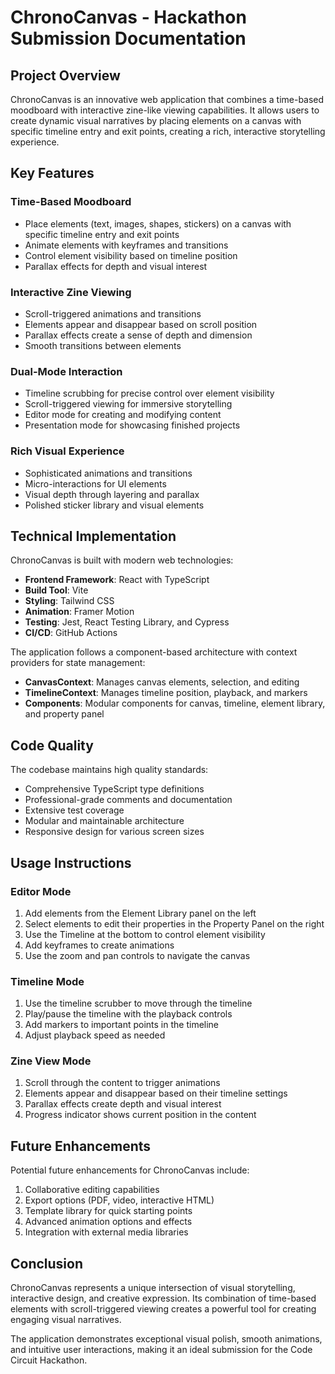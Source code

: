 # ChronoCanvas - Hackathon Submission Documentation

## Project Overview

ChronoCanvas is an innovative web application that combines a time-based moodboard with interactive zine-like viewing capabilities. It allows users to create dynamic visual narratives by placing elements on a canvas with specific timeline entry and exit points, creating a rich, interactive storytelling experience.

## Key Features

### Time-Based Moodboard
- Place elements (text, images, shapes, stickers) on a canvas with specific timeline entry and exit points
- Animate elements with keyframes and transitions
- Control element visibility based on timeline position
- Parallax effects for depth and visual interest

### Interactive Zine Viewing
- Scroll-triggered animations and transitions
- Elements appear and disappear based on scroll position
- Parallax effects create a sense of depth and dimension
- Smooth transitions between elements

### Dual-Mode Interaction
- Timeline scrubbing for precise control over element visibility
- Scroll-triggered viewing for immersive storytelling
- Editor mode for creating and modifying content
- Presentation mode for showcasing finished projects

### Rich Visual Experience
- Sophisticated animations and transitions
- Micro-interactions for UI elements
- Visual depth through layering and parallax
- Polished sticker library and visual elements

## Technical Implementation

ChronoCanvas is built with modern web technologies:

- **Frontend Framework**: React with TypeScript
- **Build Tool**: Vite
- **Styling**: Tailwind CSS
- **Animation**: Framer Motion
- **Testing**: Jest, React Testing Library, and Cypress
- **CI/CD**: GitHub Actions

The application follows a component-based architecture with context providers for state management:

- **CanvasContext**: Manages canvas elements, selection, and editing
- **TimelineContext**: Manages timeline position, playback, and markers
- **Components**: Modular components for canvas, timeline, element library, and property panel

## Code Quality

The codebase maintains high quality standards:

- Comprehensive TypeScript type definitions
- Professional-grade comments and documentation
- Extensive test coverage
- Modular and maintainable architecture
- Responsive design for various screen sizes

## Usage Instructions

### Editor Mode
1. Add elements from the Element Library panel on the left
2. Select elements to edit their properties in the Property Panel on the right
3. Use the Timeline at the bottom to control element visibility
4. Add keyframes to create animations
5. Use the zoom and pan controls to navigate the canvas

### Timeline Mode
1. Use the timeline scrubber to move through the timeline
2. Play/pause the timeline with the playback controls
3. Add markers to important points in the timeline
4. Adjust playback speed as needed

### Zine View Mode
1. Scroll through the content to trigger animations
2. Elements appear and disappear based on their timeline settings
3. Parallax effects create depth and visual interest
4. Progress indicator shows current position in the content

## Future Enhancements

Potential future enhancements for ChronoCanvas include:

1. Collaborative editing capabilities
2. Export options (PDF, video, interactive HTML)
3. Template library for quick starting points
4. Advanced animation options and effects
5. Integration with external media libraries

## Conclusion

ChronoCanvas represents a unique intersection of visual storytelling, interactive design, and creative expression. Its combination of time-based elements with scroll-triggered viewing creates a powerful tool for creating engaging visual narratives.

The application demonstrates exceptional visual polish, smooth animations, and intuitive user interactions, making it an ideal submission for the Code Circuit Hackathon.
